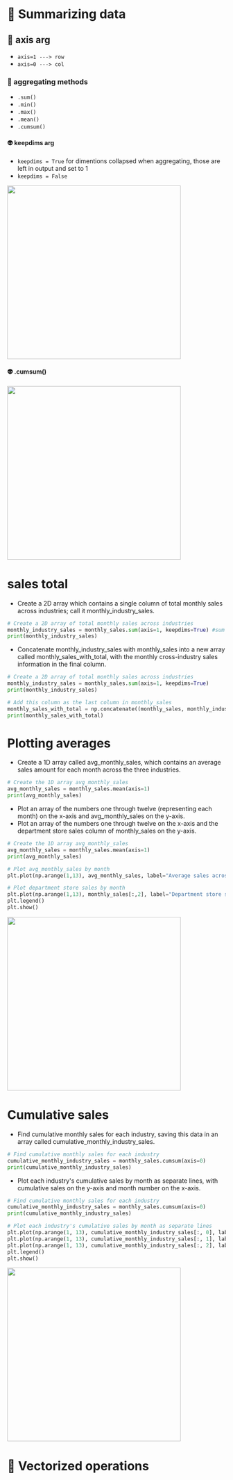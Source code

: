 # 🍎 Summarizing data
## 📘 axis arg
+ `axis=1 ---> row`
+ `axis=0 ---> col`
### 🏹 aggregating methods
- `.sum()`
- `.min()`
- `.max()`
- `.mean()`
- `.cumsum()`
#### 👽 keepdims arg
+ `keepdims = True` for dimentions collapsed when aggregating, those are left in output and set to 1
+ `keepdims = False`
<img src="https://user-images.githubusercontent.com/51888893/208698121-279f6916-b6a2-4bc5-98fc-c9b57f1605b5.png" width=400px>

#### 👽 .cumsum()
<img src="https://user-images.githubusercontent.com/51888893/208698553-d3fe2a57-bc37-4886-aa89-efd66b71ef8d.png" width=400px>

# sales total
+ Create a 2D array which contains a single column of total monthly sales across industries; call it monthly_industry_sales.
```py
# Create a 2D array of total monthly sales across industries
monthly_industry_sales = monthly_sales.sum(axis=1, keepdims=True) #sum values of cols, and keepdims
print(monthly_industry_sales)
```
+ Concatenate monthly_industry_sales with monthly_sales into a new array called monthly_sales_with_total, with the monthly cross-industry sales information in the final column.
```py
# Create a 2D array of total monthly sales across industries
monthly_industry_sales = monthly_sales.sum(axis=1, keepdims=True)
print(monthly_industry_sales)

# Add this column as the last column in monthly_sales
monthly_sales_with_total = np.concatenate((monthly_sales, monthly_industry_sales), axis=1) #add as col
print(monthly_sales_with_total)
```
# Plotting averages
+ Create a 1D array called avg_monthly_sales, which contains an average sales amount for each month across the three industries.
```py
# Create the 1D array avg_monthly_sales
avg_monthly_sales = monthly_sales.mean(axis=1)
print(avg_monthly_sales)
```
+ Plot an array of the numbers one through twelve (representing each month) on the x-axis and avg_monthly_sales on the y-axis.
+ Plot an array of the numbers one through twelve on the x-axis and the department store sales column of monthly_sales on the y-axis.
```py
# Create the 1D array avg_monthly_sales
avg_monthly_sales = monthly_sales.mean(axis=1)
print(avg_monthly_sales)

# Plot avg_monthly_sales by month
plt.plot(np.arange(1,13), avg_monthly_sales, label="Average sales across industries")

# Plot department store sales by month
plt.plot(np.arange(1,13), monthly_sales[:,2], label="Department store sales")
plt.legend()
plt.show()
```
<img src="https://user-images.githubusercontent.com/51888893/208703193-adb24588-93ec-44b5-933d-f75b31f76c4a.png" width=400px>

# Cumulative sales
+ Find cumulative monthly sales for each industry, saving this data in an array called cumulative_monthly_industry_sales.
```py
# Find cumulative monthly sales for each industry
cumulative_monthly_industry_sales = monthly_sales.cumsum(axis=0)
print(cumulative_monthly_industry_sales)
```
+ Plot each industry's cumulative sales by month as separate lines, with cumulative sales on the y-axis and month number on the x-axis.
```py
# Find cumulative monthly sales for each industry
cumulative_monthly_industry_sales = monthly_sales.cumsum(axis=0)
print(cumulative_monthly_industry_sales)

# Plot each industry's cumulative sales by month as separate lines
plt.plot(np.arange(1, 13), cumulative_monthly_industry_sales[:, 0], label="Liquor Stores")
plt.plot(np.arange(1, 13), cumulative_monthly_industry_sales[:, 1], label="Restaurants")
plt.plot(np.arange(1, 13), cumulative_monthly_industry_sales[:, 2], label="Department stores")
plt.legend()
plt.show()
```
<img src="https://user-images.githubusercontent.com/51888893/208708098-994ad94a-f1f4-499a-ab76-8a53ac759b2c.png" width=400px>

# 🍎 Vectorized operations
